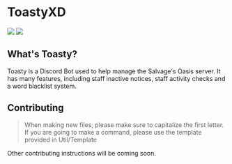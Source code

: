 # ToastyXD

<img src="https://img.shields.io/github/stars/Shamil-FD/ToastyXD">
<img src="https://tokei.rs/b1/github/Shamil-FD/ToastyXD?category=lines">

## What's Toasty?

Toasty is a Discord Bot used to help manage the Salvage's Oasis server. It has many features, including staff inactive notices, staff activity checks and a word blacklist system.

## Contributing

> When making new files, please make sure to capitalize the first letter.
> If you are going to make a command, please use the template provided in Util/Template


Other contributing instructions will be coming soon.

